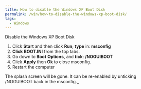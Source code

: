 ```yaml
---
title: How to disable the Windows XP Boot Disk
permalink: /win/how-to-disable-the-windows-xp-boot-disk/
tags:
  - Windows
---
```

Disable the Windows XP Boot Disk

  1. Click **Start** and then click **Run**; **type** in: **msconfig**
  2. **Click BOOT.INI** from the top tabs.
  3. Go down to **Boot** **Options**, and **tick**: **/NOGUIBOOT**
  4. Click **Apply** then **Ok** to close msconfig.
  5. Restart the computer

The splash screen will be gone. It can be re-enabled by unticking /NOGUIBOOT back in the msconfig._
